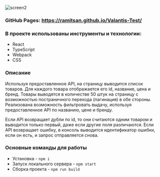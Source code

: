 
![screen2](https://github.com/Ramitsan/Valantis-Test/assets/45296707/d9caf5c7-4b85-4e6d-a4f6-900839ccb4f9)

### GitHub Pages: https://ramitsan.github.io/Valantis-Test/

### В проекте использованы инструменты и технологии:
- React
- TypeScript
- Webpack
- CSS
### Описание
Используя предоставленное API, на страницу выводится список товаров. Для каждого товара отображается его id, название, цена и бренд.
Товары выводятся в количестве 50 штук на страницу с возможностью постраничного перехода (пагинация) в обе стороны.
Реализована возможность фильтровать выдачу, используя предоставленное API по названию, цене и бренду.

Если API возвращает дубли по id, то они считаются одним товаром и выводится только первый, даже если другие поля различаются. 
Если API возвращает ошибку, в консоль выводится идентификатор ошибки, если он есть, и запрос отправляется снова.

### Основные команды для работы
* Установка - `npm i`
* Запуск локального сервера - `npm start`
* Сборка проекта - `npm run build`
